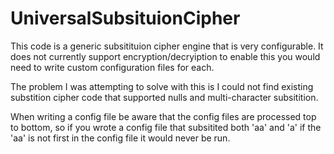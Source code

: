 # UniversalSubsituionCipher

This code is a generic subsitituion cipher engine that is very configurable.  It does not currently support encryption/decryiption to enable this you would need to write custom configuration files for each.

The problem I was attempting to solve with this is I could not find existing substition cipher code that supported nulls and multi-character subsitition.

When writing a config file be aware that the config files are processed top to bottom, so if you wrote a config file that subsitited both 'aa' and 'a' if the 'aa' is not first in the config file it would never be run.
 
